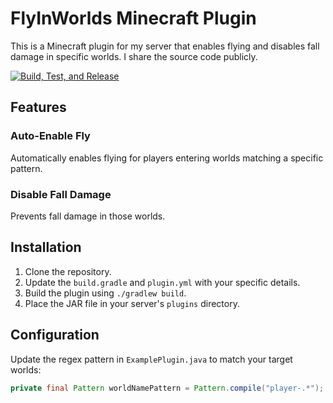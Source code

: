 # FlyInWorlds Minecraft Plugin
This is a Minecraft plugin for my server that enables flying and disables fall damage in specific worlds. I share the source code publicly.

[![Build, Test, and Release](https://github.com/CrimsonWarpedcraft/plugin-template/actions/workflows/main.yml/badge.svg)](https://github.com/CrimsonWarpedcraft/plugin-template/actions/workflows/main.yml)

## Features
### Auto-Enable Fly
Automatically enables flying for players entering worlds matching a specific pattern.

### Disable Fall Damage
Prevents fall damage in those worlds.

## Installation
1. Clone the repository.
2. Update the `build.gradle` and `plugin.yml` with your specific details.
3. Build the plugin using `./gradlew build`.
4. Place the JAR file in your server's `plugins` directory.

## Configuration
Update the regex pattern in `ExamplePlugin.java` to match your target worlds:

```java
private final Pattern worldNamePattern = Pattern.compile("player-.*");
```